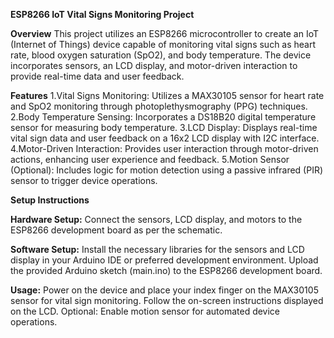 **ESP8266 IoT Vital Signs Monitoring Project**

**Overview**
This project utilizes an ESP8266 microcontroller to create an IoT (Internet of Things) device capable of monitoring vital signs such as heart rate, blood oxygen saturation (SpO2), and body temperature. The device incorporates sensors, an LCD display, and motor-driven interaction to provide real-time data and user feedback.

**Features**
1.Vital Signs Monitoring: Utilizes a MAX30105 sensor for heart rate and SpO2 monitoring through photoplethysmography (PPG) techniques.
2.Body Temperature Sensing: Incorporates a DS18B20 digital temperature sensor for measuring body temperature.
3.LCD Display: Displays real-time vital sign data and user feedback on a 16x2 LCD display with I2C interface.
4.Motor-Driven Interaction: Provides user interaction through motor-driven actions, enhancing user experience and feedback.
5.Motion Sensor (Optional): Includes logic for motion detection using a passive infrared (PIR) sensor to trigger device operations.

**Setup Instructions**

**Hardware Setup:**
Connect the sensors, LCD display, and motors to the ESP8266 development board as per the schematic.

**Software Setup:**
Install the necessary libraries for the sensors and LCD display in your Arduino IDE or preferred development environment.
Upload the provided Arduino sketch (main.ino) to the ESP8266 development board.

**Usage:**
Power on the device and place your index finger on the MAX30105 sensor for vital sign monitoring.
Follow the on-screen instructions displayed on the LCD.
Optional: Enable motion sensor for automated device operations.
